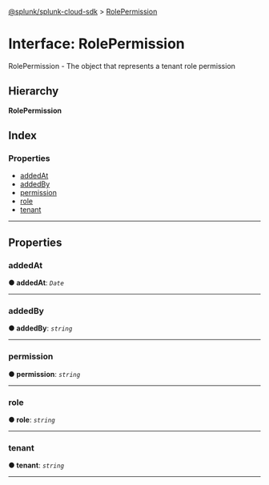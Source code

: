 [@splunk/splunk-cloud-sdk](../README.md) > [RolePermission](../interfaces/rolepermission.md)

# Interface: RolePermission

RolePermission - The object that represents a tenant role permission

## Hierarchy

**RolePermission**

## Index

### Properties

* [addedAt](rolepermission.md#addedat)
* [addedBy](rolepermission.md#addedby)
* [permission](rolepermission.md#permission)
* [role](rolepermission.md#role)
* [tenant](rolepermission.md#tenant)

---

## Properties

<a id="addedat"></a>

###  addedAt

**● addedAt**: *`Date`*

___
<a id="addedby"></a>

###  addedBy

**● addedBy**: *`string`*

___
<a id="permission"></a>

###  permission

**● permission**: *`string`*

___
<a id="role"></a>

###  role

**● role**: *`string`*

___
<a id="tenant"></a>

###  tenant

**● tenant**: *`string`*

___

